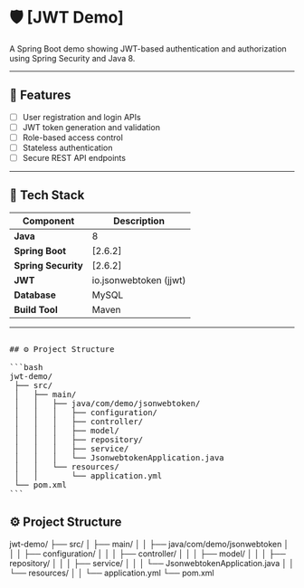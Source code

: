 # 🛡️ [JWT Demo]

A Spring Boot demo showing JWT-based authentication and authorization using Spring Security and Java 8.

---

## 🚀 Features

- [ ] User registration and login APIs  
- [ ] JWT token generation and validation  
- [ ] Role-based access control  
- [ ] Stateless authentication  
- [ ] Secure REST API endpoints  

---

## 🧰 Tech Stack

| Component | Description |
|------------|-------------|
| **Java** | 8 |
| **Spring Boot** | [2.6.2] |
| **Spring Security** | [2.6.2] |
| **JWT** | io.jsonwebtoken (jjwt) |
| **Database** | MySQL |
| **Build Tool** | Maven |

---
<pre>

## ⚙️ Project Structure

```bash
jwt-demo/
 ├── src/
 │   ├── main/
 │   │   ├── java/com/demo/jsonwebtoken/
 │   │   │   ├── configuration/
 │   │   │   ├── controller/
 │   │   │   ├── model/
 │   │   │   ├── repository/
 │   │   │   ├── service/
 │   │   │   └── JsonwebtokenApplication.java
 │   │   └── resources/
 │   │       └── application.yml
 └── pom.xml
```
</pre>

## ⚙️ Project Structure
jwt-demo/
├── src/
│   ├── main/
│   │   ├── java/com/demo/jsonwebtoken
│   │   │   ├── configuration/
│   │   │   ├── controller/
│   │   │   ├── model/
│   │   │   ├── repository/
│   │   │   ├── service/
│   │   │   └── JsonwebtokenApplication.java
│   │   └── resources/
│   │       └── application.yml
└── pom.xml

